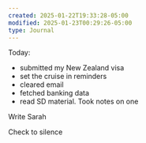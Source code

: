 ```yaml
---
created: 2025-01-22T19:33:28-05:00
modified: 2025-01-23T00:29:26-05:00
type: Journal
---
```


Today:

- submitted my New Zealand visa
- set the cruise in reminders
- cleared email
- fetched banking data
- read SD material. Took notes on one

Write Sarah

Check to silence
